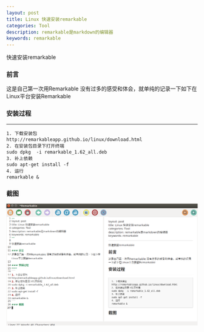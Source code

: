 ```yaml
---
layout: post
title: Linux 快速安装remarkable
categories: Tool
description: remarkable是markdown的编辑器
keywords: remarkable
---
```


快速安装remarkable

### 前言
这是自己第一次用Remarkable 没有过多的感受和体会，就单纯的记录一下如下在Linux平台安装Remarkable

### 安装过程
****
```
1. 下载安装包 
http://remarkableapp.github.io/linux/download.html
2. 在安装包目录下打开终端
sudo dpkg  -i remarkable_1.62_all.deb
3. 补上依赖
sudo apt-get install -f
4. 运行
remarkable &
```
### 截图

![figure-1](/images/blog/2018-02-02-1.png  "图1")

